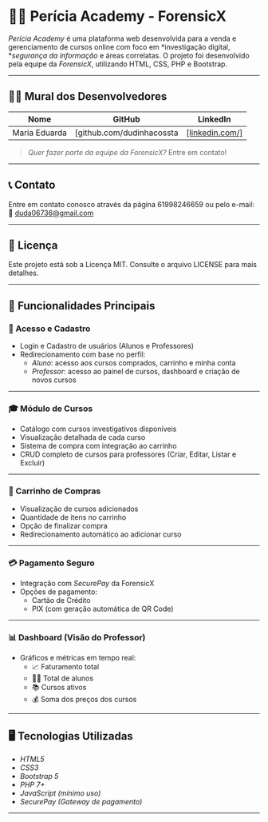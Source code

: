# 🕵️‍♂️ Perícia Academy - ForensicX

*Perícia Academy* é uma plataforma web desenvolvida para a venda e gerenciamento de cursos online com foco em *investigação digital, **segurança da informação* e áreas correlatas. O projeto foi desenvolvido pela equipe da *ForensicX*, utilizando HTML, CSS, PHP e Bootstrap.

---
## 👨‍💻 Mural dos Desenvolvedores

| Nome                 | GitHub                                      | LinkedIn                                     |
|----------------------|---------------------------------------------|----------------------------------------------|
| Maria Eduarda      | [github.com/dudinhacossta | [[linkedin.com/]](https://www.linkedin.com/in/maria-e-bb0233248/) |
> *Quer fazer parte da equipe da ForensicX?* Entre em contato!

---

## 📞 Contato

Entre em contato conosco através da página 61998246659 ou pelo e-mail:  
📧 duda06736@gmail.com

---

## 📄 Licença

Este projeto está sob a Licença MIT. Consulte o arquivo LICENSE para mais detalhes.

---

## 🚀 Funcionalidades Principais

### 👥 Acesso e Cadastro
- Login e Cadastro de usuários (Alunos e Professores)
- Redirecionamento com base no perfil:
  - *Aluno*: acesso aos cursos comprados, carrinho e minha conta
  - *Professor*: acesso ao painel de cursos, dashboard e criação de novos cursos

---

### 🎓 Módulo de Cursos
- Catálogo com cursos investigativos disponíveis
- Visualização detalhada de cada curso
- Sistema de compra com integração ao carrinho
- CRUD completo de cursos para professores (Criar, Editar, Listar e Excluir)

---

### 🛒 Carrinho de Compras
- Visualização de cursos adicionados
- Quantidade de itens no carrinho
- Opção de finalizar compra
- Redirecionamento automático ao adicionar curso

---

### 💳 Pagamento Seguro
- Integração com *SecurePay* da ForensicX
- Opções de pagamento:
  - Cartão de Crédito
  - PIX (com geração automática de QR Code)

---

### 📊 Dashboard (Visão do Professor)
- Gráficos e métricas em tempo real:
  - 📈 Faturamento total
  - 👨‍🎓 Total de alunos
  - 📚 Cursos ativos
  - 💰 Soma dos preços dos cursos

---

## 🖥️ Tecnologias Utilizadas

- *HTML5*
- *CSS3*
- *Bootstrap 5*
- *PHP 7+*
- *JavaScript (mínimo uso)*
- *SecurePay (Gateway de pagamento)*

---
